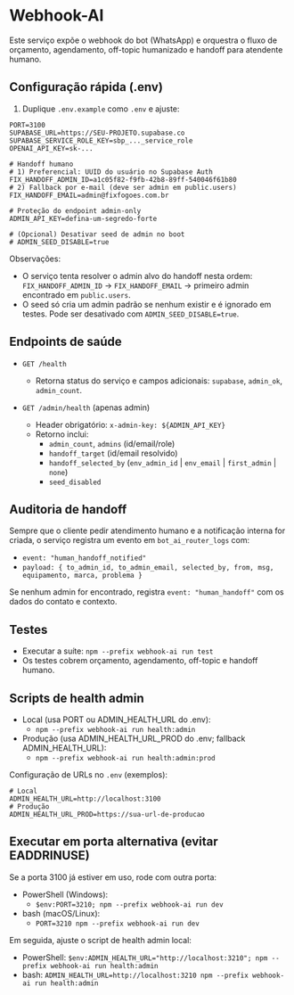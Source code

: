 # Webhook-AI

Este serviço expõe o webhook do bot (WhatsApp) e orquestra o fluxo de orçamento, agendamento, off-topic humanizado e handoff para atendente humano.

## Configuração rápida (.env)

1) Duplique `.env.example` como `.env` e ajuste:

```
PORT=3100
SUPABASE_URL=https://SEU-PROJETO.supabase.co
SUPABASE_SERVICE_ROLE_KEY=sbp_..._service_role
OPENAI_API_KEY=sk-...

# Handoff humano
# 1) Preferencial: UUID do usuário no Supabase Auth
FIX_HANDOFF_ADMIN_ID=a1c05f82-f9fb-42b8-89ff-540046f61b80
# 2) Fallback por e-mail (deve ser admin em public.users)
FIX_HANDOFF_EMAIL=admin@fixfogoes.com.br

# Proteção do endpoint admin-only
ADMIN_API_KEY=defina-um-segredo-forte

# (Opcional) Desativar seed de admin no boot
# ADMIN_SEED_DISABLE=true
```

Observações:
- O serviço tenta resolver o admin alvo do handoff nesta ordem: `FIX_HANDOFF_ADMIN_ID` → `FIX_HANDOFF_EMAIL` → primeiro admin encontrado em `public.users`.
- O seed só cria um admin padrão se nenhum existir e é ignorado em testes. Pode ser desativado com `ADMIN_SEED_DISABLE=true`.

## Endpoints de saúde

- `GET /health`
  - Retorna status do serviço e campos adicionais: `supabase`, `admin_ok`, `admin_count`.

- `GET /admin/health` (apenas admin)
  - Header obrigatório: `x-admin-key: ${ADMIN_API_KEY}`
  - Retorno inclui:
    - `admin_count`, `admins` (id/email/role)
    - `handoff_target` (id/email resolvido)
    - `handoff_selected_by` (`env_admin_id` | `env_email` | `first_admin` | `none`)
    - `seed_disabled`

## Auditoria de handoff

Sempre que o cliente pedir atendimento humano e a notificação interna for criada, o serviço registra um evento em `bot_ai_router_logs` com:
- `event: "human_handoff_notified"`
- `payload: { to_admin_id, to_admin_email, selected_by, from, msg, equipamento, marca, problema }`

Se nenhum admin for encontrado, registra `event: "human_handoff"` com os dados do contato e contexto.

## Testes

- Executar a suíte: `npm --prefix webhook-ai run test`
- Os testes cobrem orçamento, agendamento, off-topic e handoff humano.



## Scripts de health admin

- Local (usa PORT ou ADMIN_HEALTH_URL do .env):
  - `npm --prefix webhook-ai run health:admin`
- Produção (usa ADMIN_HEALTH_URL_PROD do .env; fallback ADMIN_HEALTH_URL):
  - `npm --prefix webhook-ai run health:admin:prod`

Configuração de URLs no `.env` (exemplos):
```
# Local
ADMIN_HEALTH_URL=http://localhost:3100
# Produção
ADMIN_HEALTH_URL_PROD=https://sua-url-de-producao
```

## Executar em porta alternativa (evitar EADDRINUSE)

Se a porta 3100 já estiver em uso, rode com outra porta:
- PowerShell (Windows):
  - `$env:PORT=3210; npm --prefix webhook-ai run dev`
- bash (macOS/Linux):
  - `PORT=3210 npm --prefix webhook-ai run dev`

Em seguida, ajuste o script de health admin local:
- PowerShell: `$env:ADMIN_HEALTH_URL="http://localhost:3210"; npm --prefix webhook-ai run health:admin`
- bash: `ADMIN_HEALTH_URL=http://localhost:3210 npm --prefix webhook-ai run health:admin`
